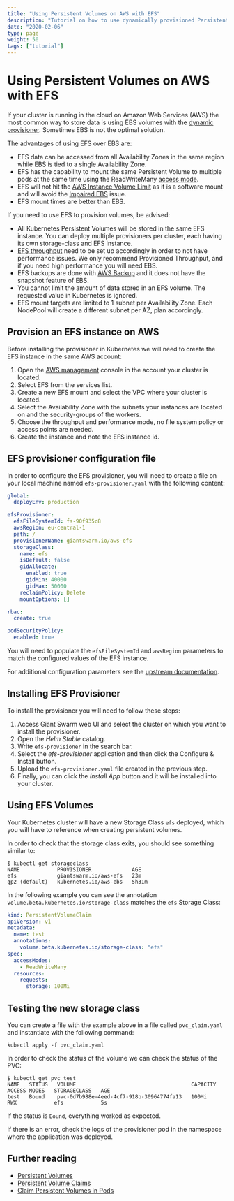 ```yaml
---
title: "Using Persistent Volumes on AWS with EFS"
description: "Tutorial on how to use dynamically provisioned Persistent Volumes on a cluster running on Amazon Web Services with EFS"
date: "2020-02-06"
type: page
weight: 50
tags: ["tutorial"]
---
```


# Using Persistent Volumes on AWS with EFS

If your cluster is running in the cloud on Amazon Web Services (AWS) the most common way to store data is using EBS volumes with the [dynamic provisioner](/guides/using-persistent-volumes-on-aws/). Sometimes EBS is not the optimal solution.

The advantages of using EFS over EBS are:

- EFS data can be accessed from all Availability Zones in the same region while EBS is tied to a single Availability Zone.
- EFS has the capability to mount the same Persistent Volume to multiple pods at the same time using the ReadWriteMany [access mode](https://kubernetes.io/docs/concepts/storage/persistent-volumes/#access-modes).
- EFS will not hit the [AWS Instance Volume Limit](https://docs.aws.amazon.com/AWSEC2/latest/UserGuide/volume_limits.html) as it is a software mount and will avoid the [Impaired EBS](/guides/aws-impaired-volumes/) issue.
- EFS mount times are better than EBS.

If you need to use EFS to provision volumes, be advised:

- All Kubernetes Persistent Volumes will be stored in the same EFS instance. You can deploy multiple provisioners per cluster, each having its own storage-class and EFS instance.
- [EFS throughput](https://docs.aws.amazon.com/efs/latest/ug/performance.html) need to be set up accordingly in order to not have performance issues. We only recommend Provisioned Throughput, and if you need high performance you will need EBS.
- EFS backups are done with [AWS Backup](https://aws.amazon.com/backup/) and it does not have the snapshot feature of EBS.
- You cannot limit the amount of data stored in an EFS volume. The requested value in Kubernetes is ignored.
- EFS mount targets are limited to 1 subnet per Availability Zone. Each NodePool will create a different subnet per AZ, plan accordingly.

## Provision an EFS instance on AWS

Before installing the provisioner in Kubernetes we will need to create the EFS instance in the same AWS account:

1. Open the [AWS management](https://aws.amazon.com/console/) console in the account your cluster is located.
2. Select EFS from the services list.
3. Create a new EFS mount and select the VPC where your cluster is located.
4. Select the Availability Zone with the subnets your instances are located on and the security-groups of the workers.
5. Choose the throughput and performance mode, no file system policy or access points are needed.
6. Create the instance and note the EFS instance id.

## EFS provisioner configuration file

In order to configure the EFS provisioner, you will need to create a file on your local machine named `efs-provisioner.yaml` with the following content:

```yaml
global:
  deployEnv: production

efsProvisioner:
  efsFileSystemId: fs-90f935c8
  awsRegion: eu-central-1
  path: /
  provisionerName: giantswarm.io/aws-efs
  storageClass:
    name: efs
    isDefault: false
    gidAllocate:
      enabled: true
      gidMin: 40000
      gidMax: 50000
    reclaimPolicy: Delete
    mountOptions: []

rbac:
  create: true

podSecurityPolicy:
  enabled: true
```

You will need to populate the `efsFileSystemId` and `awsRegion` parameters to match the configured values of the EFS instance.

For additional configuration parameters see the [upstream documentation](https://github.com/kubernetes-incubator/external-storage/tree/master/aws/efs).

## Installing EFS Provisioner

To install the provisioner you will need to follow these steps:

1. Access Giant Swarm web UI and select the cluster on which you want to install the provisioner.
2. Open the _Helm Stable_ catalog.
3. Write `efs-provisioner` in the search bar.
4. Select the _efs-provisioner_ application and then click the Configure & Install button.
5. Upload the `efs-provisioner.yaml` file created in the previous step.
6. Finally, you can click the _Install App_ button and it will be installed into your cluster.

## Using EFS Volumes

Your Kubernetes cluster will have a new Storage Class `efs` deployed, which you will have to reference when creating persistent volumes.

In order to check that the storage class exits, you should see something similar to:

```nohighlight
$ kubectl get storageclass
NAME            PROVISIONER             AGE
efs             giantswarm.io/aws-efs   23m
gp2 (default)   kubernetes.io/aws-ebs   5h31m
```

In the following example you can see the annotation `volume.beta.kubernetes.io/storage-class` matches the `efs` Storage Class:

```yaml
kind: PersistentVolumeClaim
apiVersion: v1
metadata:
  name: test
  annotations:
    volume.beta.kubernetes.io/storage-class: "efs"
spec:
  accessModes:
    - ReadWriteMany
  resources:
    requests:
      storage: 100Mi
```

## Testing the new storage class

You can create a file with the example above in a file called `pvc_claim.yaml` and instantiate with the following command:

```nohighlight
kubectl apply -f pvc_claim.yaml
```

In order to check the status of the volume we can check the status of the PVC:

```nohighlight
$ kubectl get pvc test
NAME   STATUS   VOLUME                                     CAPACITY   ACCESS MODES   STORAGECLASS   AGE
test   Bound    pvc-0d7b988e-4eed-4cf7-918b-30964774fa13   100Mi        RWX            efs            5s
```

If the status is `Bound`, everything worked as expected.

If there is an error, check the logs of the provisioner pod in the namespace where the application was deployed.

## Further reading

- [Persistent Volumes](https://kubernetes.io/docs/concepts/storage/persistent-volumes/#persistent-volumes)
- [Persistent Volume Claims](https://kubernetes.io/docs/concepts/storage/persistent-volumes/#persistentvolumeclaims)
- [Claim Persistent Volumes in Pods](https://kubernetes.io/docs/concepts/storage/persistent-volumes/#claims-as-volumes)

